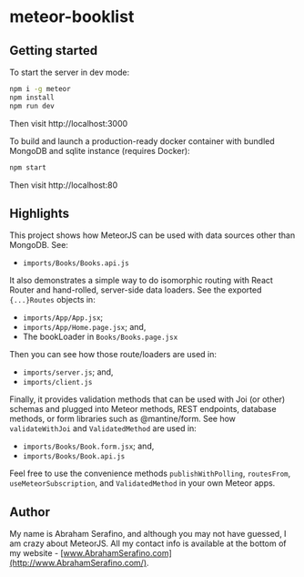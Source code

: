 # meteor-booklist

## Getting started

To start the server in dev mode:

```bash
npm i -g meteor
npm install
npm run dev
```

Then visit http://localhost:3000

To build and launch a production-ready docker container with bundled MongoDB and sqlite instance (requires Docker):

```bash
npm start
```

Then visit http://localhost:80

## Highlights

This project shows how MeteorJS can be used with data sources other than MongoDB. See:
* `imports/Books/Books.api.js`

It also demonstrates a simple way to do isomorphic routing with React Router and hand-rolled,
server-side data loaders. See the exported `{...}Routes` objects in:
* `imports/App/App.jsx`;
* `imports/App/Home.page.jsx`; and,
* The bookLoader in `Books/Books.page.jsx`

Then you can see how those route/loaders are used in:
* `imports/server.js`; and,
* `imports/client.js`

Finally, it provides validation methods that can be used with Joi (or other) schemas and plugged
into Meteor methods, REST endpoints, database methods, or form libraries such as @mantine/form. See how
`validateWithJoi` and `ValidatedMethod` are used in:

* `imports/Books/Book.form.jsx`; and,
* `imports/Books/Book.api.js`

Feel free to use the convenience methods `publishWithPolling`, `routesFrom`, `useMeteorSubscription`,
and `ValidatedMethod` in your own Meteor apps.

## Author

My name is Abraham Serafino, and although you may not have guessed, I am crazy about MeteorJS. All my contact info
is available at the bottom of my website - [www.AbrahamSerafino.com](http://www.AbrahamSerafino.com/).
